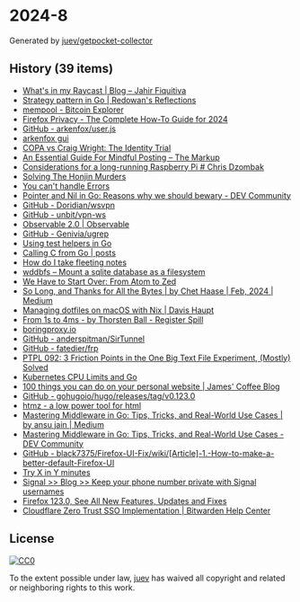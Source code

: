 # 2024-8

Generated by [juev/getpocket-collector](https://github.com/juev/getpocket-collector)

## History (39 items)

- [What's in my Raycast | Blog – Jahir Fiquitiva](https://jahir.dev/blog/whats-in-my-raycast)
- [Strategy pattern in Go | Redowan's Reflections](https://rednafi.com/go/strategy_pattern/)
- [mempool - Bitcoin Explorer](https://mempool.space/ru)
- [Firefox Privacy - The Complete How-To Guide for 2024](https://restoreprivacy.com/firefox-privacy/)
- [GitHub - arkenfox/user.js](https://github.com/arkenfox/user.js)
- [arkenfox gui](https://arkenfox.github.io/gui/)
- [COPA vs Craig Wright: The Identity Trial](https://blog.lopp.net/copa-vs-craig-wright-identity-trial/)
- [An Essential Guide For Mindful Posting – The Markup](https://themarkup.org/hello-world/2024/02/17/an-essential-guide-for-mindful-posting)
- [Considerations for a long-running Raspberry Pi # Chris Dzombak](https://www.dzombak.com/blog/2023/12/Considerations-for-a-long-running-Raspberry-Pi.html)
- [Solving The Honjin Murders](https://injuly.in/blog/honjin-murders/index.html)
- [You can't handle Errors](https://btmc.substack.com/p/you-cant-handle-errors)
- [Pointer and Nil in Go: Reasons why we should bewary - DEV Community](https://dev.to/labasubagia/pointer-and-nil-in-go-reasons-why-we-should-be-wary-1en1)
- [GitHub - Doridian/wsvpn](https://github.com/Doridian/wsvpn)
- [GitHub - unbit/vpn-ws](https://github.com/unbit/vpn-ws)
- [Observable 2.0 | Observable](https://observablehq.com/blog/observable-2-0)
- [GitHub - Genivia/ugrep](https://github.com/Genivia/ugrep)
- [Using test helpers in Go](https://eltonminetto.dev/en/post/2024-02-15-using-test-helpers/)
- [Calling C from Go | posts](https://ericchiang.github.io/post/cgo/)
- [How do I take fleeting notes](https://lazybear.io/posts/how-do-i-take-fleeting-notes/)
- [wddbfs – Mount a sqlite database as a filesystem](https://adamobeng.com/wddbfs-mount-a-sqlite-database-as-a-filesystem/)
- [We Have to Start Over: From Atom to Zed](https://zed.dev/blog/we-have-to-start-over)
- [So Long, and Thanks for All the Bytes | by Chet Haase | Feb, 2024 | Medium](https://chethaase.medium.com/so-long-and-thanks-for-all-the-bytes-02a4ef972f65)
- [Managing dotfiles on macOS with Nix | Davis Haupt](https://davi.sh/blog/2024/02/nix-home-manager/)
- [From 1s to 4ms - by Thorsten Ball - Register Spill](https://registerspill.thorstenball.com/p/from-1s-to-4ms)
- [boringproxy.io](https://boringproxy.io)
- [GitHub - anderspitman/SirTunnel](https://github.com/anderspitman/SirTunnel)
- [GitHub - fatedier/frp](https://github.com/fatedier/frp)
- [PTPL 092: 3 Friction Points in the One Big Text File Experiment, (Mostly) Solved](https://blog.plaintextpaperless.com/p/ptpl-092-friction-points-of-one-big-text-file)
- [Kubernetes CPU Limits and Go](https://www.ardanlabs.com/blog/2024/02/kubernetes-cpu-limits-go.html)
- [100 things you can do on your personal website | James' Coffee Blog](https://jamesg.blog/2024/02/19/personal-website-ideas/)
- [GitHub - gohugoio/hugo/releases/tag/v0.123.0](https://github.com/gohugoio/hugo/releases/tag/v0.123.0)
- [htmz - a low power tool for html](https://leanrada.com/htmz/)
- [Mastering Middleware in Go: Tips, Tricks, and Real-World Use Cases | by ansu jain | Medium](https://medium.com/@ansujain/mastering-middleware-in-go-tips-tricks-and-real-world-use-cases-79215e72b4a8)
- [Mastering Middleware in Go: Tips, Tricks, and Real-World Use Cases - DEV Community](https://dev.to/ansu/mastering-middleware-in-go-tips-tricks-and-real-world-use-cases-13md)
- [GitHub - black7375/Firefox-UI-Fix/wiki/[Article]-1.-How-to-make-a-better-default-Firefox-UI](https://github.com/black7375/Firefox-UI-Fix/wiki/%5BArticle%5D-1.-How-to-make-a-better-default-Firefox-UI)
- [Try X in Y minutes](https://antonz.org/try-x-in-y-minutes/)
- [Signal >> Blog >> Keep your phone number private with Signal usernames](https://signal.org/blog/phone-number-privacy-usernames/)
- [Firefox 123.0, See All New Features, Updates and Fixes](https://www.mozilla.org/en-US/firefox/123.0/releasenotes/)
- [Cloudflare Zero Trust SSO Implementation | Bitwarden Help Center](https://bitwarden.com/help/cloudflare-zero-trust-sso-implementation/)

## License

[![CC0](https://mirrors.creativecommons.org/presskit/buttons/88x31/svg/cc-zero.svg)](https://creativecommons.org/publicdomain/zero/1.0/)

To the extent possible under law, [juev](https://github.com/juev) has waived all copyright and related or neighboring rights to this work.
